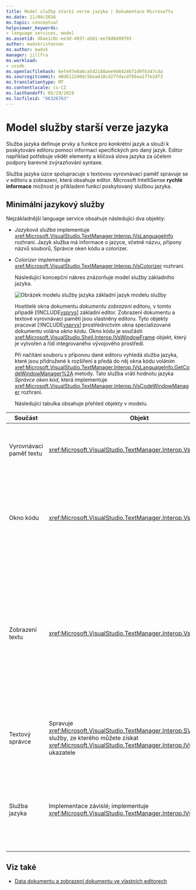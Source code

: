 ```yaml
---
title: Model služby starší verze jazyka | Dokumentace Microsoftu
ms.date: 11/04/2016
ms.topic: conceptual
helpviewer_keywords:
- language services, model
ms.assetid: d8ae1c0c-ee3d-4937-a581-ee78d0499793
author: madskristensen
ms.author: madsk
manager: jillfra
ms.workload:
- vssdk
ms.openlocfilehash: 6efe97e0a6ca5d2188aee9d44246f1d9fb347cda
ms.sourcegitcommit: 40d612240dc5bea418cd27fdacdf85ea177e2df3
ms.translationtype: MT
ms.contentlocale: cs-CZ
ms.lasthandoff: 05/29/2019
ms.locfileid: "66326763"
---
```

# <a name="model-of-a-legacy-language-service"></a>Model služby starší verze jazyka
Služba jazyka definuje prvky a funkce pro konkrétní jazyk a slouží k poskytování editoru pomocí informací specifických pro daný jazyk. Editor například potřebuje vědět elementy a klíčová slova jazyka za účelem podpory barevné zvýrazňování syntaxe.

 Služba jazyka úzce spolupracuje s textovou vyrovnávací paměť spravuje se v editoru a zobrazení, která obsahuje editor. Microsoft IntelliSense **rychlé informace** možnost je příkladem funkcí poskytovaný službou jazyka.

## <a name="a-minimal-language-service"></a>Minimální jazykový služby
 Nejzákladnější language service obsahuje následující dva objekty:

- *Jazyková služba* implementuje <xref:Microsoft.VisualStudio.TextManager.Interop.IVsLanguageInfo> rozhraní. Jazyk služba má informace o jazyce, včetně názvu, přípony názvů souborů, Správce oken kódu a colorizer.

- *Colorizer* implementuje <xref:Microsoft.VisualStudio.TextManager.Interop.IVsColorizer> rozhraní.

  Následující koncepční nákres znázorňuje model služby základního jazyka.

  ![Obrázek modelu služby jazyka](../../extensibility/media/vslanguageservicemodel.gif "vsLanguageServiceModel") základní jazyk modelu služby

  Hostitelé okna dokumentu *dokumentu zobrazení* editoru, v tomto případě [!INCLUDE[vsprvs](../../code-quality/includes/vsprvs_md.md)] základní editor. Zobrazení dokumentu a textové vyrovnávací paměti jsou vlastněny editoru. Tyto objekty pracovat [!INCLUDE[vsprvs](../../code-quality/includes/vsprvs_md.md)] prostřednictvím okna specializované dokumentu volána *okno kódu*. Okno kódu je součástí <xref:Microsoft.VisualStudio.Shell.Interop.IVsWindowFrame> objekt, který je vytvořen a řídí integrovaného vývojového prostředí.

  Při načítání souboru s příponou dané editoru vyhledá služba jazyka, které jsou přidružené k rozšíření a předá do něj okna kódu voláním <xref:Microsoft.VisualStudio.TextManager.Interop.IVsLanguageInfo.GetCodeWindowManager%2A> metody. Tato služba vrátí hodnotu jazyka *Správce oken kód*, která implementuje <xref:Microsoft.VisualStudio.TextManager.Interop.IVsCodeWindowManager> rozhraní.

  Následující tabulka obsahuje přehled objekty v modelu.

| Součást | Objekt | Funkce |
|------------------| - | - |
| Vyrovnávací paměť textu | <xref:Microsoft.VisualStudio.TextManager.Interop.VsTextBuffer> | Kódování Unicode pro čtení a zápis textového datového proudu. Je možné, text, který používají jiné kódování. |
| Okno kódu | <xref:Microsoft.VisualStudio.TextManager.Interop.VsCodeWindow> | Okno dokumentu, který obsahuje jedno nebo více zobrazení textu. Když [!INCLUDE[vsprvs](../../code-quality/includes/vsprvs_md.md)] je v režimu rozhraní více dokumentů (MDI), okno kódu je podřízeným MDI. |
| Zobrazení textu | <xref:Microsoft.VisualStudio.TextManager.Interop.VsTextView> | Okno, které umožní uživateli procházení a zobrazení textu pomocí klávesnice a myši. Zobrazení textu se uživateli zobrazí jako editor. Můžete použít zobrazení textu v běžném editoru windows, v okně Výstup a podokna. Kromě toho můžete nakonfigurovat jeden nebo více zobrazení textu v okně kódu. |
| Textový správce | Spravuje <xref:Microsoft.VisualStudio.TextManager.Interop.SVsTextManager> služby, ze kterého můžete získat <xref:Microsoft.VisualStudio.TextManager.Interop.IVsTextManager> ukazatele | Komponenta, která udržuje běžných informací o sdílené všemi komponentami, které je popsáno výše. |
| Služba jazyka | Implementace závislé; implementuje <xref:Microsoft.VisualStudio.TextManager.Interop.IVsLanguageInfo> | Objekt, který poskytuje informace specifické pro jazyk zvýraznění syntaxe, dokončování příkazů a párování složených závorek v editoru. |

## <a name="see-also"></a>Viz také
- [Data dokumentu a zobrazení dokumentu ve vlastních editorech](../../extensibility/document-data-and-document-view-in-custom-editors.md)